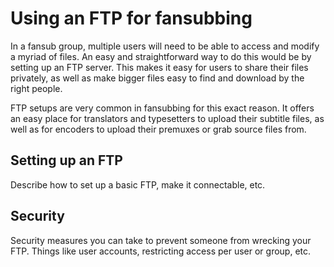 # Using an FTP for fansubbing

In a fansub group,
multiple users will need to be able to access and modify a myriad of files.
An easy and straightforward way to do this would be by setting up an FTP server.
This makes it easy for users to share their files privately,
as well as make bigger files easy to find and download by the right people.

FTP setups are very common in fansubbing for this exact reason.
It offers an easy place for translators and typesetters to upload their subtitle files,
as well as for encoders to upload their premuxes or grab source files from.

## Setting up an FTP

Describe how to set up a basic FTP, make it connectable, etc.

## Security

Security measures you can take to prevent someone from wrecking your FTP. Things like user accounts, restricting access per user or group, etc.

